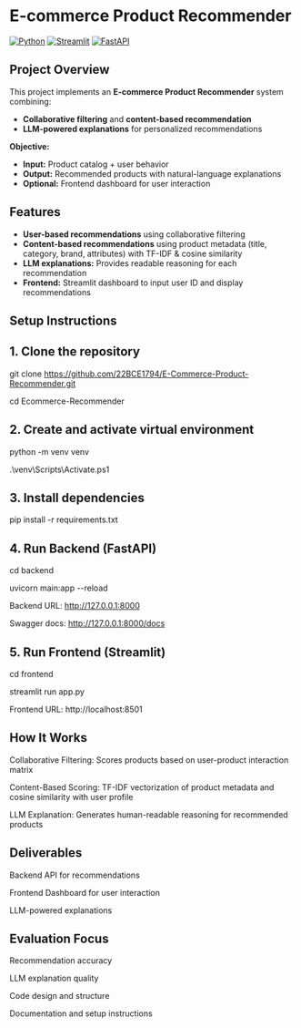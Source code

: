 # E-commerce Product Recommender

[![Python](https://img.shields.io/badge/python-3.11-blue)](https://www.python.org/)
[![Streamlit](https://img.shields.io/badge/streamlit-frontend-green)](https://streamlit.io/)
[![FastAPI](https://img.shields.io/badge/FastAPI-backend-red)](https://fastapi.tiangolo.com/)

## Project Overview

This project implements an **E-commerce Product Recommender** system combining:

- **Collaborative filtering** and **content-based recommendation**
- **LLM-powered explanations** for personalized recommendations

**Objective:**

- **Input:** Product catalog + user behavior
- **Output:** Recommended products with natural-language explanations
- **Optional:** Frontend dashboard for user interaction

## Features

- **User-based recommendations** using collaborative filtering
- **Content-based recommendations** using product metadata (title, category, brand, attributes) with TF-IDF & cosine similarity
- **LLM explanations:** Provides readable reasoning for each recommendation
- **Frontend:** Streamlit dashboard to input user ID and display recommendations


## Setup Instructions

## 1. Clone the repository

git clone https://github.com/22BCE1794/E-Commerce-Product-Recommender.git

cd Ecommerce-Recommender


## 2. Create and activate virtual environment

python -m venv venv

.\venv\Scripts\Activate.ps1


## 3. Install dependencies

pip install -r requirements.txt


## 4. Run Backend (FastAPI)

cd backend

uvicorn main:app --reload

Backend URL: http://127.0.0.1:8000

Swagger docs: http://127.0.0.1:8000/docs


## 5. Run Frontend (Streamlit)

cd frontend

streamlit run app.py

Frontend URL: http://localhost:8501


## How It Works

Collaborative Filtering: Scores products based on user-product interaction matrix

Content-Based Scoring: TF-IDF vectorization of product metadata and cosine similarity with user profile

LLM Explanation: Generates human-readable reasoning for recommended products


## Deliverables

Backend API for recommendations

Frontend Dashboard for user interaction

LLM-powered explanations



## Evaluation Focus

Recommendation accuracy

LLM explanation quality

Code design and structure

Documentation and setup instructions
